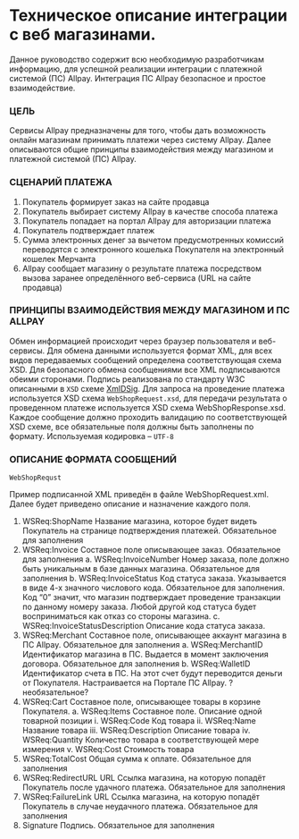 # Техническое описание интеграции с веб магазинами.

Данное руководство содержит всю необходимую разработчикам информацию, для успешной реализации интеграции с платежной системой (ПС) Allpay. Интеграция ПС Allpay безопасное и простое взаимодействие.

### ЦЕЛЬ

Сервисы Allpay предназначены для того, чтобы дать возможность онлайн магазинам принимать платежи через систему Allpay. Далее описываются общие принципы взаимодействия между магазином и платежной системой (ПС) Allpay.

### СЦЕНАРИЙ ПЛАТЕЖА

1. Покупатель формирует заказ на сайте продавца
2. Покупатель выбирает систему Allpay в качестве способа платежа
3. Покупатель попадает на портал Allpay для авторизации платежа
4. Покупатель подтверждает платеж
5. Сумма электронных денег за вычетом предусмотренных комиссий переводятся с электронного кошелька Покупателя на электронный кошелек Мерчанта 
6. Allpay сообщает магазину о результате платежа посредством вызова заранее определённого веб-сервиса (URL на сайте продавца)

### ПРИНЦИПЫ ВЗАИМОДЕЙСТВИЯ МЕЖДУ МАГАЗИНОМ И ПС ALLPAY

Обмен информацией происходит через браузер пользователя и веб-сервисы. Для обмена данными используется формат XML, для всех видов передаваемых сообщений определена соответствующая схема XSD. Для безопасного обмена сообщениями все XML подписываются обеими сторонами. Подпись реализована по стандарту W3C описанными в `XSD` схеме [XmlDSig](https://www.w3.org/TR/xmldsig-core/).
Для запроса на проведение платежа используется XSD схема `WebShopRequest.xsd`, для передачи результата о проведенном платеже используется XSD схема WebShopResponse.xsd. Каждое сообщение должно проходить валидацию по соответствующей XSD схеме, все обязательные поля должны быть заполнены по формату.
Используемая кодировка – `UTF-8`

### ОПИСАНИЕ ФОРМАТА СООБЩЕНИЙ

`WebShopRequst`

Пример подписанной XML приведён в файле WebShopRequest.xml. Далее будет приведено описание и назначение каждого поля.
1. WSReq:ShopName
Название магазина, которое будет видеть Покупатель на странице подтверждения платежей. Обязательное для заполнения
2. WSReq:Invoice
Составное поле описывающее заказ. Обязательное для заполнения
a. WSReq:InvoiceNumber
Номер заказа, поле должно быть уникальным в базе данных магазина. Обязательное для заполнения
b. WSReq:InvoiceStatus
Код статуса заказа. Указывается в виде 4-х значного числового кода. Обязательное для заполнения. Код “0” значит, что магазин подтверждает проведение транзакции по данному номеру заказа. Любой другой код статуса будет восприниматься как отказ со стороны магазина.
c. WSReq:InvoiceStatusDescription
Описание кода статуса заказа.
3. WSReq:Merchant
Составное поле, описывающее аккаунт магазина в ПС Allpay. Обязательное для заполнения 
a. WSReq:MerchantID
Идентификатор магазина в ПС. Выдается в момент заключения договора. Обязательное для заполнения
b. WSReq:WalletID
Идентификатор счета в ПС. На этот счет будут переводится деньги от Покупателя. Настраивается на Портале ПС Allpay. ? необязательное?
4. WSReq:Cart
Составное поле, описывающее товары в корзине Покупателя.
a. WSReq:Items
Составное поле. Описание одной товарной позиции
i. WSReq:Code
Код товара 
ii. WSReq:Name
Название товара 
iii. WSReq:Description
Описание товара
iv. WSReq:Quantity
Количество товара в соответствующей мере измерения
v. WSReq:Cost
Стоимость товара
5. WSReq:TotalCost
Общая сумма к оплате. Обязательное для заполнения
6. WSReq:RedirectURL
URL Ссылка магазина, на которую попадёт Покупатель после удачного платежа. Обязательное для заполнения
7. WSReq:FailureLink
URL Ссылка магазина, на которую попадёт Покупатель в случае неудачного платежа. Обязательное для заполнения
8. Signature
Подпись. Обязательное для заполнения

